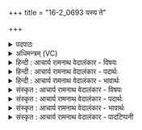 +++
title = "16-2_0693 यस्य ते"

+++
<details><summary>पदपाठः</summary>

य꣡स्य꣢꣯। ते꣣। पीत्वा꣢। वृ꣣षभः꣢। वृ꣣षाय꣡ते꣢। अ꣣स्य꣢। पी꣣त्वा꣢। स्व꣣र्वि꣡दः꣢। स्वः꣣। वि꣡दः꣢꣯। सः। सु꣣प्र꣡के꣢तः। सु꣣। प्र꣡के꣢꣯तः। अ꣣भि꣢। अ꣣क्रमीत्। इ꣡षः। अ꣡च्छ꣢꣯। वा꣡ज꣢꣯म्। न। ए꣡त꣢꣯शः। ६९३।
</details>

<details><summary>अधिमन्त्रम् (VC)</summary>

- पवमानः सोमः
- गौरिवीतिः शाक्त्यः
- काकुभः प्रगाथः (विषमा ककुप्, समा सतोबृहती)
- पञ्चमः
</details>

<details><summary>हिन्दी : आचार्य रामनाथ वेदालंकार - विषयः</summary>

अगले मन्त्र में परमात्मा के शान्तिरस का विषय वर्णित है।
</details>

<details><summary>हिन्दी : आचार्य रामनाथ वेदालंकार - पदार्थः</summary>

पदार्थान्वयभाषाः -  हे पवमान सोम ! हे पवित्रतादायक रसागार परमात्मन् ! (यस्य ते) जिन आपके शान्तिरस का (पीत्वा) पान करके (वृषभः) भगवान् को भक्तिरस से सींचनेवाला उपासक (वृषायते) वर्षाकारी बादल के समान आचरण करने लगता है, अर्थात् जैसे बादल गर्मी से झुलसते हुओं पर शान्तिदायक जल बरसाता है, वैसे ही वह अशान्ति से झुलसते हुओं पर शान्तिरस बरसाता है, (अस्य) उन आपके शान्तिरस को (पीत्वा) पीकर, लोग (स्वर्विदः) मोक्षसुख के प्राप्तकर्ता हो जाते हैं। (सुप्रकेतः) उत्कृष्ट ज्ञानी (सः) वह आपका उपासक (इषः अभि) इच्छासिद्धियों की ओर (अक्रमीत्) कदम बढ़ाता चलता है, (न) जैसे (एतशः) घोड़ा (वाजम् अच्छ) संग्राम की ओर पग बढाता है ॥२॥ इस मन्त्र में ‘वृषभो वृषायते’ में मम्मट के मत से वाचकलुप्तोपमा तथा दर्पणकार के मत से धर्मलुप्तोपमा है। ‘वृष, वृषा’ में छेकानुप्रास है। उत्तरार्ध में पूर्णोपमा है ॥२॥
</details>

<details><summary>हिन्दी : आचार्य रामनाथ वेदालंकार - भावार्थः</summary>

भावार्थभाषाः -  परमेश्वर की उपासना से भगवान् का भक्त जैसे स्वयं शान्ति प्राप्त करता है,वैसे ही अन्यों के लिए भी शान्ति बरसाता है और उसके सब धर्मानुकूल मनोरथ शीघ्र ही फल जाते हैं ॥२॥
</details>

<details><summary>संस्कृत : आचार्य रामनाथ वेदालंकार - विषयः</summary>

अथ परमात्मनः शान्तिरसविषयमाह।
</details>

<details><summary>संस्कृत : आचार्य रामनाथ वेदालंकार - पदार्थः</summary>

पदार्थान्वयभाषाः -  हे पवमान सोम ! हे पावक रसागार परमात्मन् ! (यस्य ते) यस्य तव शान्तिरसम् (पीत्वा) आस्वाद्य (वृषभः) भक्तिरससेक्ता उपासकः (वृषायते) वर्षको मेघ इव आचरति। यथा मेघः घर्मतप्तानामुपरि शान्तिदायकं वारि वर्षति (तथैवासौ) अशान्तितप्तानामुपरि शान्तिरसं वर्षतीत्यर्थः। [उपमानादाचारे इत्यनुवृत्तौ ‘कर्त्तुः क्यङ् सलोपश्च’ इति वृषशब्दाद् आचारेऽर्थे क्यङ् प्रत्ययः।] (अस्य) तस्यास्य तव शान्तिरसम् (पीत्वा) आस्वाद्य जनाः (स्वर्विदः) मोक्षसुखाधिगन्तारः जायन्ते। (सुप्रकेतः२) प्रकृष्टप्रज्ञः (सः) असौ तव उपासकः (इषः) इच्छासिद्धीः (अभि) अभिलक्ष्य (अक्रमीत्) प्रयाणं कुरुते। कथमिव ? (एतशः) अश्वः। [एतशः इति अश्वनाम। निघं० २।१४।] (न) यथा (वाजम् अच्छ) संग्रामं प्रति क्रामति तथा ॥२॥ ‘वृषभो वृषायते’ इत्यत्र मम्मटमतेन वाचकलुप्तोपमा, दर्पणकारमतेन तु धर्मलुप्तोपमा। ‘वृष, वृषा’ इति छेकानुप्रासः। उत्तरार्धे पूर्णोपमा ॥२॥
</details>

<details><summary>संस्कृत : आचार्य रामनाथ वेदालंकार - भावार्थः</summary>

भावार्थभाषाः -  परमेश्वरोपासनया भगवद्भक्तो यथा स्वयं शान्तिमधिगच्छति तथाऽन्येभ्योऽपि शान्तिं वर्षति। तस्य च सर्वेऽपि धर्मानुकूलाः मनोरथाः सद्य एव फलन्ति ॥२॥
</details>

<details><summary>संस्कृत : आचार्य रामनाथ वेदालंकार - पादटिप्पनी</summary>

टिप्पणी:   १. ऋ० ९।१०८।२ २. सुप्रकेतः सुगृहः—इति वि०।
</details>